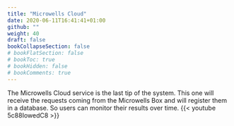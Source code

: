 ```yaml
---
title: "Microwells Cloud"
date: 2020-06-11T16:41:41+01:00
github: ""
weight: 40
draft: false
bookCollapseSection: false
# bookFlatSection: false
# bookToc: true
# bookHidden: false
# bookComments: true
---
```


The Microwells Cloud service is the last tip of the system. This one will receive the requests coming from the Microwells Box and will register them in a database. So users can monitor their results over time.
{{< youtube 5c88IowedC8 >}}